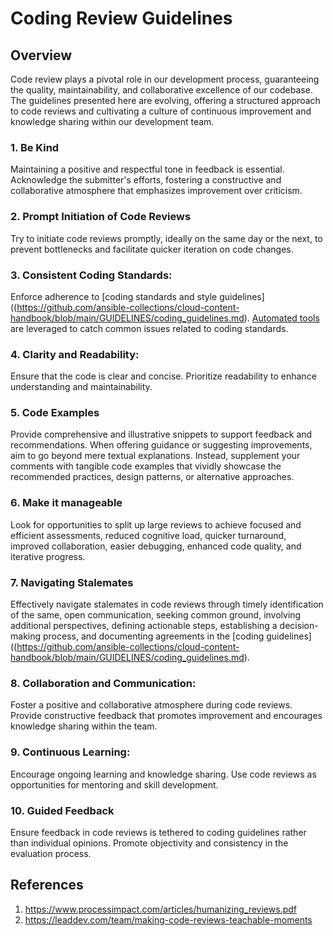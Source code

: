 # Coding Review Guidelines

## Overview

Code review plays a pivotal role in our development process, guaranteeing the quality, maintainability, and collaborative excellence of our codebase. The guidelines presented here are evolving, offering a structured approach to code reviews and cultivating a culture of continuous improvement and knowledge sharing within our development team.

### 1. Be Kind
Maintaining a positive and respectful tone in feedback is essential. Acknowledge the submitter's efforts, fostering a constructive and collaborative atmosphere that emphasizes improvement over criticism.

### 2. Prompt Initiation of Code Reviews
Try to initiate code reviews promptly, ideally on the same day or the next, to prevent bottlenecks and facilitate quicker iteration on code changes.

### 3. Consistent Coding Standards:
Enforce adherence to [coding standards and style guidelines]((https://github.com/ansible-collections/cloud-content-handbook/blob/main/GUIDELINES/coding_guidelines.md). [Automated tools](https://github.com/ansible-collections/cloud-content-handbook/blob/main/CI/README.md#what-checks-are-run) are leveraged to catch common issues related to coding standards.

### 4. Clarity and Readability:
Ensure that the code is clear and concise. Prioritize readability to enhance understanding and maintainability.

### 5. Code Examples
Provide comprehensive and illustrative snippets to support feedback and recommendations. When offering guidance or suggesting improvements, aim to go beyond mere textual explanations. Instead, supplement your comments with tangible code examples that vividly showcase the recommended practices, design patterns, or alternative approaches.

### 6. Make it manageable
Look for opportunities to split up large reviews to achieve focused and efficient assessments, reduced cognitive load, quicker turnaround, improved collaboration, easier debugging, enhanced code quality, and iterative progress.

### 7. Navigating Stalemates
Effectively navigate stalemates in code reviews through timely identification of the same, open communication, seeking common ground, involving additional perspectives, defining actionable steps, establishing a decision-making process, and documenting agreements in the [coding guidelines]((https://github.com/ansible-collections/cloud-content-handbook/blob/main/GUIDELINES/coding_guidelines.md). 

### 8. Collaboration and Communication:
Foster a positive and collaborative atmosphere during code reviews. Provide constructive feedback that promotes improvement and encourages knowledge sharing within the team.

### 9. Continuous Learning:
Encourage ongoing learning and knowledge sharing. Use code reviews as opportunities for mentoring and skill development.

### 10. Guided Feedback
Ensure feedback in code reviews is tethered to coding guidelines rather than individual opinions. Promote objectivity and consistency in the evaluation process.

## References
1. https://www.processimpact.com/articles/humanizing_reviews.pdf
2. https://leaddev.com/team/making-code-reviews-teachable-moments
